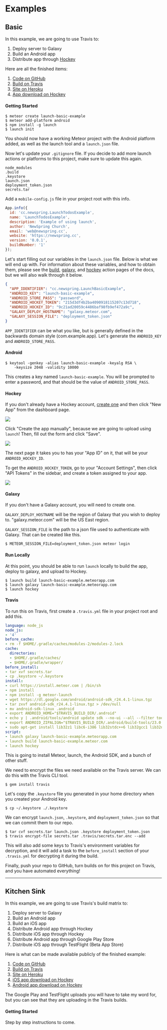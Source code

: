# Examples

## Basic

In this example, we are going to use Travis to:

1. Deploy server to Galaxy
2. Build an Android app
3. Distribute app through [Hockey](https://hockeyapp.net)

Here are all the finished items:

1. [Code on GitHub](https://github.com/NewSpring/launch-basic-example)
2. [Build on Travis](https://travis-ci.org/NewSpring/launch-basic-example)
3. [Site on Heroku](https://launch-basic-example.herokuapp.com/)
4. [App download on Hockey](https://rink.hockeyapp.net/apps/9c21ad20059c4486baf98fb9ef472a9c)

#### Getting Started

```shell
$ meteor create launch-basic-example
$ meteor add-platform android
$ npm install -g launch
$ launch init
```

You should now have a working Meteor project with the Android platform added, as well as the launch tool and a `launch.json` file.

Now let's update your `.gitignore` file. If you decide to add more launch actions or platforms to this project, make sure to update this again.

```
node_modules
.build
.keystore
launch.json
deployment_token.json
secrets.tar
```

Add a `mobile-config.js` file in your project root with this info.

```javascript
App.info({
  id: 'cc.newspring.LaunchTodosExample',
  name: 'LaunchTodosExample',
  description: 'Example of using launch',
  author: 'NewSpring Church',
  email: 'web@newspring.cc',
  website: 'https://newspring.cc',
  version: '0.0.1',
  buildNumber: '1'
});
```

Let's start filling out our variables in the `launch.json` file. Below is what we will end up with. For information about these variables, and how to obtain them, please see the [build](/actions/build/README.md), [galaxy](/actions/galaxy/README.md), and [hockey](/actions/hockey/README.md) action pages of the docs, but we will also walk through it below.

```json
{
  "APP_IDENTIFIER": "cc.newspring.LaunchBasicExample",
  "ANDROID_KEY": "launch-basic-example",
  "ANDROID_STORE_PASS": "password",
  "ANDROID_HOCKEY_TOKEN": "215d3df4b2ba4090918115207c13d718",
  "ANDROID_HOCKEY_ID": "9c21ad20059c4486baf98fb9ef472a9c",
  "GALAXY_DEPLOY_HOSTNAME": "galaxy.meteor.com",
  "GALAXY_SESSION_FILE": "deployment_token.json"
}
```

`APP_IDENTIFIER` can be what you like, but is generally defined in the backwards domain style (com.example.app). Let's generate the `ANDROID_KEY` and `ANDROID_STORE_PASS`.

#### Android

```shell
$ keytool -genkey -alias launch-basic-example -keyalg RSA \
    -keysize 2048 -validity 10000
```

This creates a key named `launch-basic-example`. You will be prompted to enter a password, and that should be the value of `ANDROID_STORE_PASS`.

#### Hockey

If you don't already have a Hockey account, [create one](https://hockeyapp.net) and then click "New App" from the dashboard page.

![](http://i.imgur.com/OX8zlfX.png)

Click "Create the app manually", because we are going to upload using `launch`! Then, fill out the form and click "Save".

![](http://i.imgur.com/etph9CY.png)

The next page it takes you to has your "App ID" on it, that will be your `ANDROID_HOCKEY_ID`.

To get the `ANDROID_HOCKEY_TOKEN`, go to your "Account Settings", then click "API Tokens" in the sidebar, and create a token assigned to your app.

![](http://i.imgur.com/bN54OVr.png)

#### Galaxy

If you don't have a Galaxy account, you will need to create one.

`GALAXY_DEPLOY_HOSTNAME` will be the region of Galaxy that you wish to deploy to. "galaxy.meteor.com" will be the US East region.

`GALAXY_SESSION_FILE` is the path to a json file used to authenticate with Galaxy. That can be created like this.

```shell
$ METEOR_SESSION_FILE=deployment_token.json meteor login
```

#### Run Locally

At this point, you should be able to run `launch` locally to build the app, deploy to galaxy, and upload to Hockey.

```shell
$ launch build launch-basic-example.meteorapp.com
$ launch galaxy launch-basic-example.meteorapp.com
$ launch hockey
```

#### Travis

To run this on Travis, first create a `.travis.yml` file in your project root and add this.

```yaml
language: node_js
node_js:
- '4'
before_cache:
- rm -f $HOME/.gradle/caches/modules-2/modules-2.lock
cache:
  directories:
  - $HOME/.gradle/caches/
  - $HOME/.gradle/wrapper/
before_install:
- tar xvf secrets.tar
- cp .keystore ~/.keystore
install:
- curl https://install.meteor.com | /bin/sh
- npm install
- npm install -g meteor-launch
- wget https://dl.google.com/android/android-sdk_r24.4.1-linux.tgz
- tar zxvf android-sdk_r24.4.1-linux.tgz > /dev/null
- mv android-sdk-linux .android
- export ANDROID_HOME="$TRAVIS_BUILD_DIR/.android"
- echo y | .android/tools/android update sdk --no-ui --all --filter tools,platform-tools,build-tools-23.0.3,android-23
- export ANDROID_ZIPALIGN="$TRAVIS_BUILD_DIR/.android/build-tools/23.0.3/zipalign"
- sudo apt-get install lib32z1 libc6-i386 lib32stdc++6 lib32gcc1 lib32ncurses5
script:
- launch galaxy launch-basic-example.meteorapp.com
- launch build launch-basic-example.meteor.com
- launch hockey
```

This is going to install Meteor, launch, the Android SDK, and a bunch of other stuff.

We need to encrypt the files we need available on the Travis server. We can do this with the Travis CLI tool.

```shell
$ gem install travis
```

Let's copy the `.keystore` file you generated in your home directory when you created your Android key.

```shell
$ cp ~/.keystore ./.keystore
```

We can encrypt `launch.json`, `.keystore`, and `deployment_token.json` so that we can commit them to our repo.

```shell
$ tar cvf secrets.tar launch.json .keystore deployment_token.json
$ travis encrypt-file secrets.tar .travis/secrets.tar.enc --add
```

This will also add some keys to Travis's environment variables for decryption, and it will add a task to the `before_install` section of your `.travis.yml` for decrypting it during the build.

Finally, push your repo to GitHub, turn builds on for this project on Travis, and you have automated everything!

---

## Kitchen Sink

In this example, we are going to use Travis's build matrix to:

1. Deploy server to Galaxy
2. Build an Android app
3. Build an iOS app
4. Distribute Android app through Hockey
5. Distribute iOS app through Hockey
6. Distribute Android app through Google Play Store
7. Distribute iOS app through TestFlight (Beta App Store)

Here is what can be made available publicly of the finished example:

1. [Code on GitHub](https://github.com/NewSpring/launch-todos-example)
2. [Build on Travis](https://travis-ci.org/NewSpring/launch-todos-example)
3. [Site on Heroku](https://launch-todos-example.herokuapp.com/)
4. [iOS app download on Hockey](https://rink.hockeyapp.net/apps/dc6361da5fdd4c42ba3aed76ef894f22)
5. [Android app download on Hockey](https://rink.hockeyapp.net/apps/a6221f3834f149599f8da90bd23fd147)

The Google Play and TestFlight uploads you will have to take my word for, but you can see that they are uploading in the Travis builds.

#### Getting Started

Step by step instructions to come.

